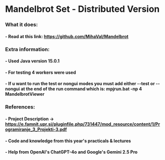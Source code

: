 # Mandelbrot Set - Distributed Version

### What it does:

#### - Read at this link: https://github.com/MihaVal/Mandelbrot

### Extra information:

#### - Used Java version 15.0.1
#### - For testing 4 workers were used
#### - If u want to run the test or nongui modes you must add either --test or --nongui at the end of the run command which is: mpjrun.bat -np 4 MandelbrotViewer


### References:

#### - Project Description -> https://e.famnit.upr.si/pluginfile.php/731447/mod_resource/content/1/Programiranje_3_Projekti-3.pdf
#### - Code and knowledge from this year's practicals & lectures
#### - Help from OpenAI's ChatGPT-4o and Google's Gemini 2.5 Pro